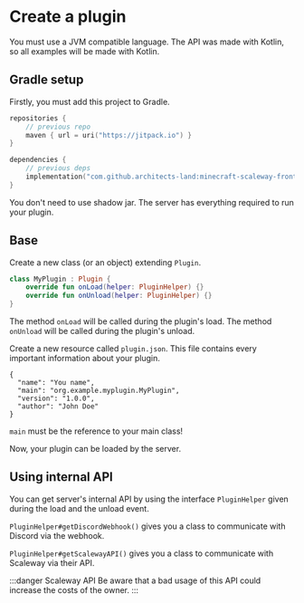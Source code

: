 # Create a plugin

You must use a JVM compatible language.
The API was made with Kotlin, so all examples will be made with Kotlin.

## Gradle setup

Firstly, you must add this project to Gradle.
```kts
repositories {
    // previous repo
    maven { url = uri("https://jitpack.io") } 
}

dependencies {
    // previous deps
    implementation("com.github.architects-land:minecraft-scaleway-frontend:<--version-->")
}
```

You don't need to use shadow jar.
The server has everything required to run your plugin.

## Base

Create a new class (or an object) extending `Plugin`.
```kotlin
class MyPlugin : Plugin {
    override fun onLoad(helper: PluginHelper) {}
    override fun onUnload(helper: PluginHelper) {}
}
```
The method `onLoad` will be called during the plugin's load.
The method `onUnload` will be called during the plugin's unload.

Create a new resource called `plugin.json`.
This file contains every important information about your plugin.
```jsonc
{
  "name": "You name",
  "main": "org.example.myplugin.MyPlugin",
  "version": "1.0.0",
  "author": "John Doe"
}
```
`main` must be the reference to your main class!

Now, your plugin can be loaded by the server.

## Using internal API

You can get server's internal API by using the interface `PluginHelper` given during the load and the unload event.

`PluginHelper#getDiscordWebhook()` gives you a class to communicate with Discord via the webhook.

`PluginHelper#getScalewayAPI()` gives you a class to communicate with Scaleway via their API.

:::danger Scaleway API
Be aware that a bad usage of this API could increase the costs of the owner.
:::
